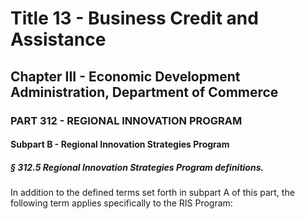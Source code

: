 
# Title 13 - Business Credit and Assistance
## Chapter III - Economic Development Administration, Department of Commerce
### PART 312 - REGIONAL INNOVATION PROGRAM
#### Subpart B - Regional Innovation Strategies Program
##### § 312.5 Regional Innovation Strategies Program definitions.

In addition to the defined terms set forth in subpart A of this part, the following term applies specifically to the RIS Program:
